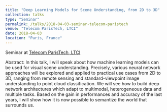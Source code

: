 ```yaml
---
title: "Deep Learning Models for Scene Understanding, from 2D to 3D"
collection: talks
type: "Seminar"
permalink: /talks/2018-04-03-seminar-telecom-paristech
venue: "Telecom ParisTech, LTCI"
date: 2018-04-03
location: "Paris, France"
---
```


Seminar at [Telecom ParisTech, LTCI](https://ltci.telecom-paristech.fr/research-team/images/)

Abstract: In this talk​,​ I will speak about how machine learning models can be used for visual scene understanding. Precisely, various neural network approaches will be explored and applied to practical use cases from 2D to 3D, ranging from remote sensing and standard-viewpoint image understanding to point cloud classification. We will see how to build deep network architectures which adapt to multimodal, heterogeneous data and multiple tasks. Based on the gain in performances and accuracy of the last years, I will show how it is now possible to semantize the world that surrounds us.